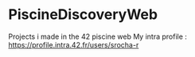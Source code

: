 # PiscineDiscoveryWeb
Projects i made in the 42 piscine web
My intra profile : https://profile.intra.42.fr/users/srocha-r
